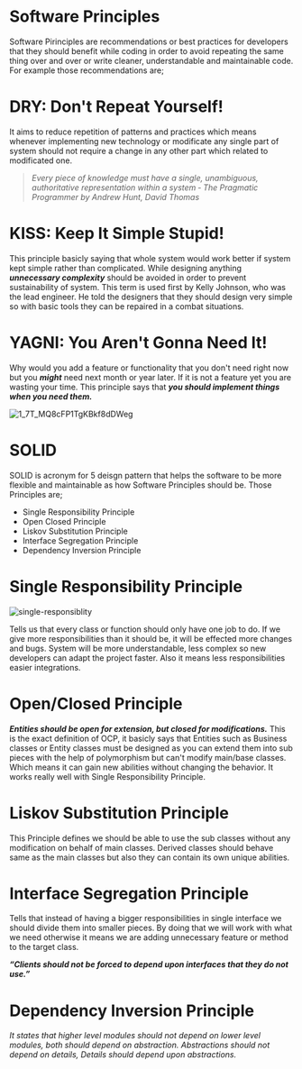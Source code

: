 # Software Principles

Software Pirinciples are recommendations or best practices for developers that they should benefit while coding in order to avoid repeating the same thing over and over or write cleaner, understandable and maintainable code. 
For example those recommendations are; 

# DRY: Don't Repeat Yourself!
It aims to reduce repetition of patterns and practices which means  whenever implementing new technology or modificate any single part of system should not require a change in any other part which related to modificated one.
>_Every piece of knowledge must have a single, unambiguous, authoritative representation within a system ‐ The Pragmatic Programmer by Andrew Hunt, David Thomas_

# KISS: Keep It Simple Stupid!
This principle basicly saying that whole system would work better if system kept simple rather than complicated. While designing anything ***unnecessary complexity*** should be avoided in order to prevent sustainability of system. This term is used first by Kelly Johnson, who was the lead engineer. He told the designers that they should design very simple so with basic tools they can be repaired in a combat situations.

# YAGNI: You Aren't Gonna Need It!
Why would you add a feature or functionality that you don't need right now but you ***might*** need next month or year later. If it is not a feature yet you are wasting your time. This principle says that ***you should implement things when you need them.***

![1_7T_MQ8cFP1TgKBkf8dDWeg](https://user-images.githubusercontent.com/77506856/165793671-fc5dec4a-7757-4e5d-8258-6f5ca41d7aa6.jpeg)

# SOLID

SOLID is acronym for 5 deisgn pattern that helps the software to be more flexible and maintainable as how Software Principles should be.
Those Principles are;
- Single Responsibility Principle
- Open Closed Principle
- Liskov Substitution Principle
- Interface Segregation Principle
- Dependency Inversion Principle 

# Single Responsibility Principle

![single-responsiblity](https://user-images.githubusercontent.com/77506856/165939664-2cbcca58-8a05-4fd0-955d-dc6a27a8a0be.jpg)

Tells us that every class or function should only have one job to do. If we give more responsibilities than it should be, it will be effected more changes and bugs. System will be more understandable, less complex so new developers can adapt the project faster. Also it means less responsibilities easier integrations.

# Open/Closed Principle 

***Entities should be open for extension, but closed for modifications.*** This is the exact definition of OCP, it basicly says that Entities such as Business classes or Entity classes must be designed as you can extend them into sub pieces with the help of polymorphism but can't modify main/base classes. Which means it can gain new abilities without changing the behavior. It works really well with Single Responsibility Principle.

# Liskov Substitution Principle

This Principle defines we should be able to use the sub classes without any modification on behalf of main classes.
Derived classes should behave same as the main classes but also they can contain its own unique abilities.

# Interface Segregation Principle

Tells that instead of having a bigger responsibilities in single interface we should divide them into smaller pieces. By doing that we will work with what we need otherwise it means we are adding unnecessary feature or method to the target class. 

***“Clients should not be forced to depend upon interfaces that they do not use.”***

# Dependency Inversion Principle

_It states that higher level modules should not depend on lower level modules, both should depend on abstraction.
Abstractions should not depend on details, Details should depend upon abstractions._
 
 
